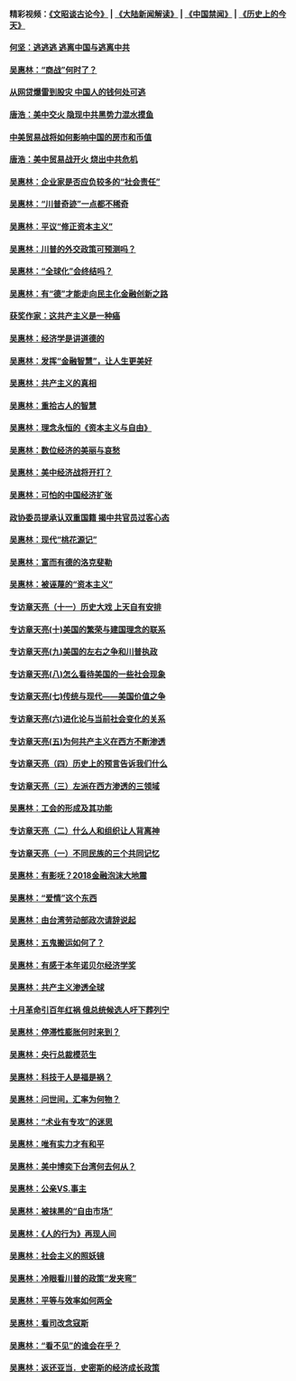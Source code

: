 #### 精彩视频：[《文昭谈古论今》](https://github.com/gfw-breaker/wenzhao/blob/master/README.md?t=11221834) | [《大陆新闻解读》](https://github.com/gfw-breaker/ntdtv-comedy/blob/master/README.md?t=11221834) | [《中国禁闻》](https://github.com/gfw-breaker/ntdtv-news/blob/master/README.md?t=11221834) | [《历史上的今天》](https://github.com/gfw-breaker/today-in-history/blob/master/README.md?t=11221834) 

#### [何坚：逃逃逃 逃离中国与逃离中共](../pages/nsc423/n10592891.md?t=11221834) 

#### [吴惠林：“商战”何时了？](../pages/nsc423/n10573558.md?t=11221834) 

#### [从网贷爆雷到股灾 中国人的钱何处可逃](../pages/nsc423/n10572800.md?t=11221834) 

#### [唐浩：美中交火 隐现中共黑势力混水摸鱼](../pages/nsc423/n10544040.md?t=11221834) 

#### [中美贸易战将如何影响中国的房市和币值](../pages/nsc423/n10543697.md?t=11221834) 

#### [唐浩：美中贸易战开火 烧出中共危机](../pages/nsc423/n10540126.md?t=11221834) 

#### [吴惠林：企业家是否应负较多的“社会责任”](../pages/nsc423/n10535022.md?t=11221834) 

#### [吴惠林：“川普奇迹”一点都不稀奇](../pages/nsc423/n10512808.md?t=11221834) 

#### [吴惠林：平议“修正资本主义”](../pages/nsc423/n10495724.md?t=11221834) 

#### [吴惠林：川普的外交政策可预测吗？](../pages/nsc423/n10462387.md?t=11221834) 

#### [吴惠林：“全球化”会终结吗？](../pages/nsc423/n10452838.md?t=11221834) 

#### [吴惠林：有“德”才能走向民主化金融创新之路](../pages/nsc423/n10432292.md?t=11221834) 

#### [获奖作家：这共产主义是一种癌](../pages/nsc423/n10431541.md?t=11221834) 

#### [吴惠林：经济学是讲道德的](../pages/nsc423/n10398014.md?t=11221834) 

#### [吴惠林：发挥“金融智慧”，让人生更美好](../pages/nsc423/n10375019.md?t=11221834) 

#### [吴惠林：共产主义的真相](../pages/nsc423/n10351394.md?t=11221834) 

#### [吴惠林：重拾古人的智慧](../pages/nsc423/n10337691.md?t=11221834) 

#### [吴惠林：理念永恒的《资本主义与自由》](../pages/nsc423/n10316274.md?t=11221834) 

#### [吴惠林：数位经济的美丽与哀愁](../pages/nsc423/n10292946.md?t=11221834) 

#### [吴惠林：美中经济战将开打？](../pages/nsc423/n10258825.md?t=11221834) 

#### [吴惠林：可怕的中国经济扩张](../pages/nsc423/n10219147.md?t=11221834) 

#### [政协委员提承认双重国籍 揭中共官员过客心态](../pages/nsc423/n10208809.md?t=11221834) 

#### [吴惠林：现代“桃花源记”](../pages/nsc423/n10185234.md?t=11221834) 

#### [吴惠林：富而有德的洛克斐勒](../pages/nsc423/n10142264.md?t=11221834) 

#### [吴惠林：被诬蔑的“资本主义”](../pages/nsc423/n10124816.md?t=11221834) 

#### [专访章天亮（十一）历史大戏 上天自有安排](../pages/nsc423/n10094905.md?t=11221834) 

#### [专访章天亮(十)美国的繁荣与建国理念的联系](../pages/nsc423/n10094899.md?t=11221834) 

#### [专访章天亮(九)美国的左右之争和川普执政](../pages/nsc423/n10094889.md?t=11221834) 

#### [专访章天亮(八)怎么看待美国的一些社会现象](../pages/nsc423/n10094857.md?t=11221834) 

#### [专访章天亮(七)传统与现代——美国价值之争](../pages/nsc423/n10093140.md?t=11221834) 

#### [专访章天亮(六)进化论与当前社会变化的关系](../pages/nsc423/n10092036.md?t=11221834) 

#### [专访章天亮(五)为何共产主义在西方不断渗透](../pages/nsc423/n10083620.md?t=11221834) 

#### [专访章天亮（四）历史上的预言告诉我们什么](../pages/nsc423/n10083606.md?t=11221834) 

#### [专访章天亮（三）左派在西方渗透的三领域](../pages/nsc423/n10081115.md?t=11221834) 

#### [吴惠林：工会的形成及其功能](../pages/nsc423/n10080633.md?t=11221834) 

#### [专访章天亮（二）什么人和组织让人背离神](../pages/nsc423/n10076637.md?t=11221834) 

#### [专访章天亮（一）不同民族的三个共同记忆](../pages/nsc423/n10074188.md?t=11221834) 

#### [吴惠林：有影呒？2018金融泡沫大地震](../pages/nsc423/n10040534.md?t=11221834) 

#### [吴惠林：“爱情”这个东西](../pages/nsc423/n10019423.md?t=11221834) 

#### [吴惠林：由台湾劳动部政次请辞说起](../pages/nsc423/n9979679.md?t=11221834) 

#### [吴惠林：五鬼搬运如何了？](../pages/nsc423/n9925338.md?t=11221834) 

#### [吴惠林：有感于本年诺贝尔经济学奖](../pages/nsc423/n9871883.md?t=11221834) 

#### [吴惠林：共产主义渗透全球](../pages/nsc423/n9812748.md?t=11221834) 

#### [十月革命引百年红祸 俄总统候选人吁下葬列宁](../pages/nsc423/n9810182.md?t=11221834) 

#### [吴惠林：停滞性膨胀何时来到？](../pages/nsc423/n9764136.md?t=11221834) 

#### [吴惠林：央行总裁模范生](../pages/nsc423/n9728134.md?t=11221834) 

#### [吴惠林：科技于人是福是祸？](../pages/nsc423/n9672982.md?t=11221834) 

#### [吴惠林：问世间，汇率为何物？](../pages/nsc423/n9621788.md?t=11221834) 

#### [吴惠林：“术业有专攻”的迷思](../pages/nsc423/n9580363.md?t=11221834) 

#### [吴惠林：唯有实力才有和平](../pages/nsc423/n9529599.md?t=11221834) 

#### [吴惠林：美中博奕下台湾何去何从？](../pages/nsc423/n9483598.md?t=11221834) 

#### [吴惠林：公亲VS.事主](../pages/nsc423/n9425637.md?t=11221834) 

#### [吴惠林：被抹黑的“自由市场”](../pages/nsc423/n9351545.md?t=11221834) 

#### [吴惠林：《人的行为》再现人间](../pages/nsc423/n9296339.md?t=11221834) 

#### [吴惠林：社会主义的照妖镜](../pages/nsc423/n9243460.md?t=11221834) 

#### [吴惠林：冷眼看川普的政策“发夹弯”](../pages/nsc423/n9120684.md?t=11221834) 

#### [吴惠林：平等与效率如何两全](../pages/nsc423/n9075430.md?t=11221834) 

#### [吴惠林：看司改念寇斯](../pages/nsc423/n9024915.md?t=11221834) 

#### [吴惠林：“看不见”的谁会在乎？](../pages/nsc423/n8977488.md?t=11221834) 

#### [吴惠林：返还亚当．史密斯的经济成长政策](../pages/nsc423/n8931896.md?t=11221834) 

